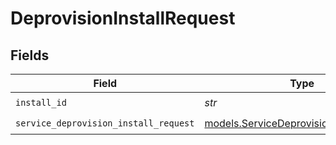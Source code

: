 # DeprovisionInstallRequest


## Fields

| Field                                                                                    | Type                                                                                     | Required                                                                                 | Description                                                                              |
| ---------------------------------------------------------------------------------------- | ---------------------------------------------------------------------------------------- | ---------------------------------------------------------------------------------------- | ---------------------------------------------------------------------------------------- |
| `install_id`                                                                             | *str*                                                                                    | :heavy_check_mark:                                                                       | install ID                                                                               |
| `service_deprovision_install_request`                                                    | [models.ServiceDeprovisionInstallRequest](../models/servicedeprovisioninstallrequest.md) | :heavy_check_mark:                                                                       | Input                                                                                    |